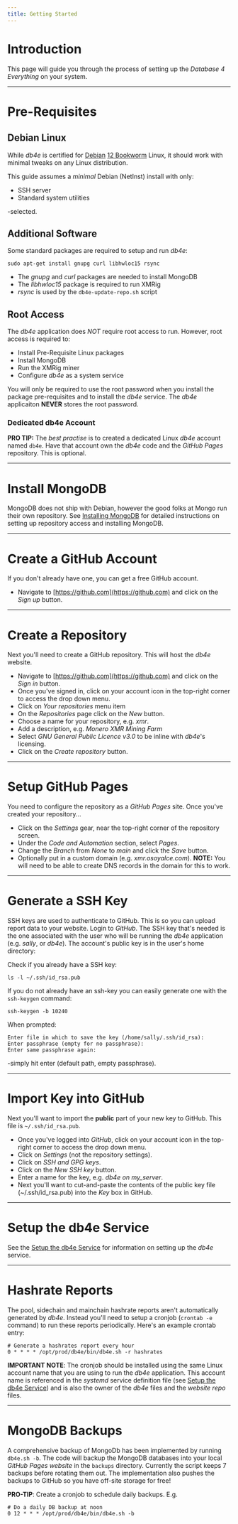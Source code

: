 ```yaml
---
title: Getting Started
---
```


# Introduction

This page will guide you through the process of setting up the *Database 4 Everything* on your system.

---

# Pre-Requisites

## Debian Linux

While *db4e* is certified for [Debian](https://debian.org) [12 Bookworm](https://cdimage.debian.org/debian-cd/current/amd64/iso-cd/debian-12.11.0-amd64-netinst.iso) Linux, it should work with minimal tweaks on any Linux distribution.

This guide assumes a *minimal* Debian (NetInst) install with only:

  * SSH server
  * Standard system utilities

-selected.

## Additional Software

Some standard packages are required to setup and run *db4e*:

```
sudo apt-get install gnupg curl libhwloc15 rsync
```

* The *gnupg* and *curl* packages are needed to install MongoDB
* The *libhwloc15* package is required to run XMRig
* *rsync* is used by the `db4e-update-repo.sh` script

## Root Access

The *db4e* application does *NOT* require root access to run. However, root access is required to:

* Install Pre-Requisite Linux packages
* Install MongoDB
* Run the XMRig miner 
* Configure *db4e* as a system service

You will only be required to use the root password when you install the package pre-requisites and to install the *db4e* service. The *db4e* applicaiton **NEVER** stores the root password.

### Dedicated db4e Account

**PRO TIP:** The *best practise* is to created a dedicated Linux *db4e* account named `db4e`. Have that account own the *db4e* code and the *GitHub Pages* repository. This is optional.

---

# Install MongoDB 

MongoDB does not ship with Debian, however the good folks at Mongo run their own repository. See [Installing MongoDB](/pages/Installing-MongoDB.html) for detailed instructions on setting up repository access and installing MongoDB.

---

# Create a GitHub Account

If you don't already have one, you can get a free GitHub account.

* Navigate to [https://github.com](https://github.com) and click on the *Sign up* button.

---

# Create a Repository

Next you'll need to create a GitHub repository. This will host the *db4e* website.

* Navigate to [https://github.com](https://github.com) and click on the *Sign in* button.
* Once you've signed in, click on your account icon in the top-right corner to access the drop down menu. 
* Click on *Your repositories* menu item
* On the *Repositories* page click on the *New* button.
* Choose a name for your repository, e.g. *xmr*.
* Add a description, e.g. *Monero XMR Mining Farm*
* Select *GNU General Public Licence v3.0* to be inline with *db4e*'s licensing.
* Click on the *Create repository* button.

---

# Setup GitHub Pages

You need to configure the repository as a *GitHub Pages* site. Once you've created your repository...

* Click on the *Settings* gear, near the top-right corner of the repository screen.
* Under the *Code and Automation* section, select *Pages*.
* Change the *Branch* from *None* to *main* and click the *Save* button.
* Optionally put in a custom domain (e.g. *xmr.osoyalce.com*). **NOTE:** You will need to be able to create DNS records in the domain for this to work.

---

# Generate a SSH Key

SSH keys are used to authenticate to GitHub. This is so you can upload report data to your website. Login to *GitHub*. The SSH key that's needed is the one associated with the user who will be running the *db4e* application (e.g. *sally*, or *db4e*). The account's public key is in the user's home directory:

Check if you already have a SSH key:

```
ls -l ~/.ssh/id_rsa.pub 
```

If you do not already have an ssh-key you can easily generate one with the `ssh-keygen` command:

```
ssh-keygen -b 10240
```

When prompted:

```
Enter file in which to save the key (/home/sally/.ssh/id_rsa): 
Enter passphrase (empty for no passphrase): 
Enter same passphrase again: 
```

-simply hit enter (default path, empty passphrase).

---

# Import Key into GitHub

Next you'll want to import the **public** part of your new key to GitHub. This file is `~/.ssh/id_rsa.pub`.

* Once you've logged into *GitHub*, click on your account icon in the top-right corner to access the drop down menu. 
* Click on *Settings* (not the repository settings).
* Click on *SSH and GPG keys*.
* Click on the *New SSH key* button.
* Enter a name for the key, e.g. *db4e on my_server*.
* Next you'll want to cut-and-paste the contents of the public key file (~/.ssh/id_rsa.pub) into the *Key* box in GitHub.

---

# Setup the db4e Service

See the [Setup the db4e Service](/pages/Setup-db4e-Service.html) for information on setting up the *db4e* service.

---

# Hashrate Reports

The pool, sidechain and mainchain hashrate reports aren't automatically generated by *db4e*. Instead you'll need to 
setup a cronjob (`crontab -e` command) to run these reports periodically. Here's an example crontab entry:

```
# Generate a hashrates report every hour
0 * * * * /opt/prod/db4e/bin/db4e.sh -r hashrates
```

**IMPORTANT NOTE**: The cronjob should be installed using the same Linux account name that you are using to run the *db4e* application. This account name is referenced in the *systemd* service definition file (see [Setup the db4e Service](/pages/Setup-db4e-Service.html)) and is also the owner of the *db4e* files and the *website repo* files.

---

# MongoDB Backups

A comprehensive backup of MongoDb has been implemented by running `db4e.sh -b`. The code will backup the MongoDB databases into your local *GitHub Pages website* in the `backups` directory. Currently the script keeps 7 backups before rotating them out. The implementation also pushes the backups to GitHub so you have off-site storage for free!

**PRO-TIP**: Create a cronjob to schedule daily backups. E.g.

```
# Do a daily DB backup at noon
0 12 * * * /opt/prod/db4e/bin/db4e.sh -b
```







